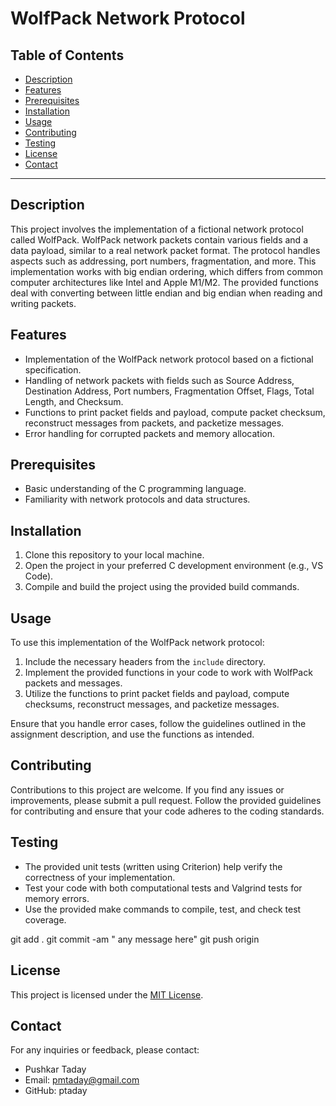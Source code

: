# WolfPack Network Protocol 

## Table of Contents

- [Description](#description)
- [Features](#features)
- [Prerequisites](#prerequisites)
- [Installation](#installation)
- [Usage](#usage)
- [Contributing](#contributing)
- [Testing](#testing)
- [License](#license)
- [Contact](#contact)

---

## Description

This project involves the implementation of a fictional network protocol called WolfPack. WolfPack network packets contain various fields and a data payload, similar to a real network packet format. The protocol handles aspects such as addressing, port numbers, fragmentation, and more. This implementation works with big endian ordering, which differs from common computer architectures like Intel and Apple M1/M2. The provided functions deal with converting between little endian and big endian when reading and writing packets.

## Features

- Implementation of the WolfPack network protocol based on a fictional specification.
- Handling of network packets with fields such as Source Address, Destination Address, Port numbers, Fragmentation Offset, Flags, Total Length, and Checksum.
- Functions to print packet fields and payload, compute packet checksum, reconstruct messages from packets, and packetize messages.
- Error handling for corrupted packets and memory allocation.

## Prerequisites

- Basic understanding of the C programming language.
- Familiarity with network protocols and data structures.

## Installation

1. Clone this repository to your local machine.
2. Open the project in your preferred C development environment (e.g., VS Code).
3. Compile and build the project using the provided build commands.

## Usage

To use this implementation of the WolfPack network protocol:

1. Include the necessary headers from the `include` directory.
2. Implement the provided functions in your code to work with WolfPack packets and messages.
3. Utilize the functions to print packet fields and payload, compute checksums, reconstruct messages, and packetize messages.

Ensure that you handle error cases, follow the guidelines outlined in the assignment description, and use the functions as intended.

## Contributing

Contributions to this project are welcome. If you find any issues or improvements, please submit a pull request. Follow the provided guidelines for contributing and ensure that your code adheres to the coding standards.

## Testing 

- The provided unit tests (written using Criterion) help verify the correctness of your implementation.
- Test your code with both computational tests and Valgrind tests for memory errors.
- Use the provided make commands to compile, test, and check test coverage.

git add .
git commit -am " any message here"
git push origin

## License

This project is licensed under the [MIT License](LICENSE).

## Contact

For any inquiries or feedback, please contact:
- Pushkar Taday
- Email: pmtaday@gmail.com
- GitHub: ptaday


